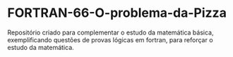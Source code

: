 # FORTRAN-66-O-problema-da-Pizza
Repositório criado para complementar o estudo da matemática básica, exemplificando questões de provas lógicas em fortran, para reforçar o estudo da matemática.
